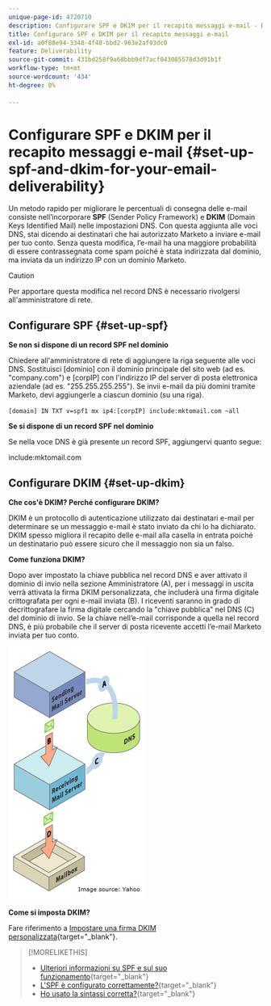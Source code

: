 ```yaml
---
unique-page-id: 4720710
description: Configurare SPF e DKIM per il recapito messaggi e-mail - Documentazione di Marketo - Documentazione del prodotto
title: Configurare SPF e DKIM per il recapito messaggi e-mail
exl-id: a0f88e94-3348-4f48-bbd2-963e2af93dc0
feature: Deliverability
source-git-commit: 431bd258f9a68bbb9df7acf043085578d3d91b1f
workflow-type: tm+mt
source-wordcount: '434'
ht-degree: 0%

---
```


# Configurare SPF e DKIM per il recapito messaggi e-mail {#set-up-spf-and-dkim-for-your-email-deliverability}

Un metodo rapido per migliorare le percentuali di consegna delle e-mail consiste nell’incorporare **SPF** (Sender Policy Framework) e **DKIM** (Domain Keys Identified Mail) nelle impostazioni DNS. Con questa aggiunta alle voci DNS, stai dicendo ai destinatari che hai autorizzato Marketo a inviare e-mail per tuo conto. Senza questa modifica, l’e-mail ha una maggiore probabilità di essere contrassegnata come spam poiché è stata indirizzata dal dominio, ma inviata da un indirizzo IP con un dominio Marketo.

>[!CAUTION]
>
>Per apportare questa modifica nel record DNS è necessario rivolgersi all&#39;amministratore di rete.

## Configurare SPF {#set-up-spf}

**Se non si dispone di un record SPF nel dominio**

Chiedere all&#39;amministratore di rete di aggiungere la riga seguente alle voci DNS. Sostituisci [dominio] con il dominio principale del sito web (ad es. &quot;company.com&quot;) e [corpIP] con l&#39;indirizzo IP del server di posta elettronica aziendale (ad es. &quot;255.255.255.255&quot;). Se invii e-mail da più domini tramite Marketo, devi aggiungerle a ciascun dominio (su una riga).

`[domain] IN TXT v=spf1 mx ip4:[corpIP] include:mktomail.com ~all`

**Se si dispone di un record SPF nel dominio**

Se nella voce DNS è già presente un record SPF, aggiungervi quanto segue:

include:mktomail.com

## Configurare DKIM {#set-up-dkim}

**Che cos&#39;è DKIM? Perché configurare DKIM?**

DKIM è un protocollo di autenticazione utilizzato dai destinatari e-mail per determinare se un messaggio e-mail è stato inviato da chi lo ha dichiarato. DKIM spesso migliora il recapito delle e-mail alla casella in entrata poiché un destinatario può essere sicuro che il messaggio non sia un falso.

**Come funziona DKIM?**

Dopo aver impostato la chiave pubblica nel record DNS e aver attivato il dominio di invio nella sezione Amministratore (A), per i messaggi in uscita verrà attivata la firma DKIM personalizzata, che includerà una firma digitale crittografata per ogni e-mail inviata (B). I riceventi saranno in grado di decrittografare la firma digitale cercando la &quot;chiave pubblica&quot; nel DNS (C) del dominio di invio. Se la chiave nell’e-mail corrisponde a quella nel record DNS, è più probabile che il server di posta ricevente accetti l’e-mail Marketo inviata per tuo conto.

![](assets/image2015-1-12-13-3a56-3a55.png)

**Come si imposta DKIM?**

Fare riferimento a [Impostare una firma DKIM personalizzata](/help/marketo/product-docs/email-marketing/deliverability/set-up-a-custom-dkim-signature.md){target="_blank"}.

>[!MORELIKETHIS]
>
>* [Ulteriori informazioni su SPF e sul suo funzionamento](http://www.open-spf.org/Introduction/){target="_blank"}
>* [L&#39;SPF è configurato correttamente?](https://www.kitterman.com/spf/validate.html){target="_blank"}
>* [Ho usato la sintassi corretta?](http://www.open-spf.org/SPF_Record_Syntax/){target="_blank"}
